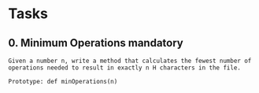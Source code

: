 # Tasks

## 0. Minimum Operations mandatory
    Given a number n, write a method that calculates the fewest number of operations needed to result in exactly n H characters in the file.

    Prototype: def minOperations(n)
